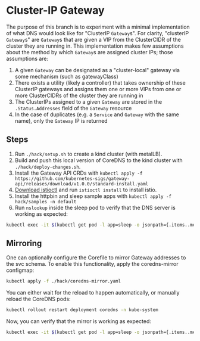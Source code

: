 # Cluster-IP Gateway

The purpose of this branch is to experiment with a minimal implementation of what DNS would look like for "ClusterIP `Gateway`s". For clarity, "clusterIP `Gateway`s" are `Gateway`s that are given a VIP from the ClusterCIDR of the cluster they are running in. This implementation makes few assumptions about the method by which `Gateway`s are assigned cluster IPs; those assumptions are:

1. A given `Gateway` can be designated as a "cluster-local" gateway via some mechanism (such as gatewayClass)
2. There exists a utility (likely a controller) that takes ownership of these ClusterIP gateways and assigns them one or more VIPs from one or more ClusterCIDRs of the cluster they are running in
3. The ClusterIPs assigned to a given `Gateway` are stored in the `.Status.Addresses` field of the `Gateway` resource
4. In the case of duplicates (e.g. a `Service` and `Gateway` with the same name), only the `Gateway` IP is returned

## Steps

1. Run `./hack/setup.sh` to create a kind cluster (with metalLB).
2. Build and push this local version of CoreDNS to the kind cluster with `./hack/deploy-changes.sh`.
2. Install the Gateway API CRDs with `kubectl apply -f https://github.com/kubernetes-sigs/gateway-api/releases/download/v1.0.0/standard-install.yaml`
3. [Download istioctl](https://istio.io/latest/docs/ops/diagnostic-tools/istioctl/#install-hahahugoshortcode887s2hbhb) and run `istioctl install` to install istio.
4. Install the httpbin and sleep sample apps with `kubectl apply -f hack/samples -n default`
5. Run `nslookup` inside the sleep pod to verify that the DNS server is working as expected:

```bash
kubectl exec -it $(kubectl get pod -l app=sleep -o jsonpath={.items..metadata.name}) -c sleep -- nslookup httpbin-gateway.default.gateway.cluster.local
```

## Mirroring

One can optionally configure the Corefile to mirror Gateway addresses to the svc schema. To enable this functionality, apply the coredns-mirror configmap:

```bash
kubectl apply -f ./hack/coredns-mirror.yaml
```

You can either wait for the reload to happen automatically, or manually reload the CoreDNS pods:

```bash
kubectl rollout restart deployment coredns -n kube-system
```

Now, you can verify that the mirror is working as expected:

```bash
kubectl exec -it $(kubectl get pod -l app=sleep -o jsonpath={.items..metadata.name}) -c sleep -- nslookup httpbin-gateway.default.svc.cluster.local
```
